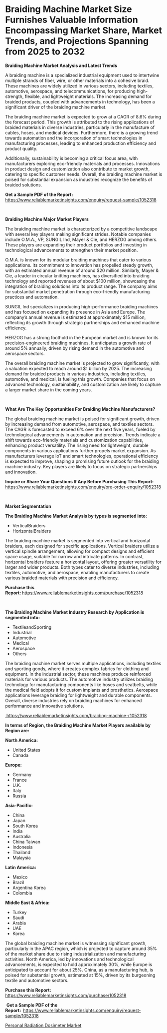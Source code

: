 <p><h1>Braiding Machine Market Size Furnishes Valuable Information Encompassing Market Share, Market Trends, and Projections Spanning from 2025 to 2032</h1></p><p><strong>Braiding Machine Market Analysis and Latest Trends</strong></p>
<p><p>A braiding machine is a specialized industrial equipment used to intertwine multiple strands of fiber, wire, or other materials into a cohesive braid. These machines are widely utilized in various sectors, including textiles, automotive, aerospace, and telecommunications, for producing high-strength, flexible, and lightweight materials. The increasing demand for braided products, coupled with advancements in technology, has been a significant driver of the braiding machine market.</p><p>The braiding machine market is expected to grow at a CAGR of 8.6% during the forecast period. This growth is attributed to the rising applications of braided materials in diverse industries, particularly in the manufacture of cables, hoses, and medical devices. Furthermore, there is a growing trend towards automation and the incorporation of smart technologies in manufacturing processes, leading to enhanced production efficiency and product quality.</p><p>Additionally, sustainability is becoming a critical focus area, with manufacturers exploring eco-friendly materials and processes. Innovations in product design and customization also contribute to market growth, catering to specific customer needs. Overall, the braiding machine market is poised for substantial expansion as industries recognize the benefits of braided solutions.</p></p>
<p><strong>Get a Sample PDF of the Report:&nbsp;</strong> <a href="https://www.reliablemarketinsights.com/enquiry/request-sample/1052318?utm_campaign=2456&utm_medium=2&utm_source=Github&utm_content=ia&utm_term=23022025&utm_id=braiding-machine">https://www.reliablemarketinsights.com/enquiry/request-sample/1052318</a></p>
<p>&nbsp;</p>
<p><strong>Braiding Machine Major Market Players</strong></p>
<p><p>The braiding machine market is characterized by a competitive landscape with several key players making significant strides. Notable companies include O.M.A., VP, SUNGIL Ind, Mayer & Cie, and HERZOG among others. These players are expanding their product portfolios and investing in technological advancements to strengthen their market position.</p><p>O.M.A. is known for its modular braiding machines that cater to various applications. Its commitment to innovation has propelled steady growth, with an estimated annual revenue of around $20 million. Similarly, Mayer & Cie, a leader in circular knitting machines, has diversified into braiding technology and reported revenues of about $100 million, showcasing the integration of braiding solutions into its product range. The company aims for substantial market penetration through eco-friendly manufacturing practices and automation.</p><p>SUNGIL Ind specializes in producing high-performance braiding machines and has focused on expanding its presence in Asia and Europe. The company’s annual revenue is estimated at approximately $15 million, reflecting its growth through strategic partnerships and enhanced machine efficiency.</p><p>HERZOG has a strong foothold in the European market and is known for its precision-engineered braiding machines. It anticipates a growth rate of around 5% annually, driven by rising demand in the automotive and aerospace sectors.</p><p>The overall braiding machine market is projected to grow significantly, with a valuation expected to reach around $1 billion by 2025. The increasing demand for braided products in various industries, including textiles, automotive, and medical, is fueling this growth. Companies that focus on advanced technology, sustainability, and customization are likely to capture a larger market share in the coming years.</p></p>
<p>&nbsp;</p>
<p><strong>What Are The Key Opportunities For Braiding Machine Manufacturers?</strong></p>
<p><p>The global braiding machine market is poised for significant growth, driven by increasing demand from automotive, aerospace, and textiles sectors. The CAGR is forecasted to exceed 6% over the next five years, fueled by technological advancements in automation and precision. Trends indicate a shift towards eco-friendly materials and customization capabilities, enhancing product versatility. The rising need for lightweight, durable components in various applications further propels market expansion. As manufacturers leverage IoT and smart technologies, operational efficiency is expected to improve, shaping a promising future outlook for the braiding machine industry. Key players are likely to focus on strategic partnerships and innovation.</p></p>
<p><strong>Inquire or Share Your Questions If Any Before Purchasing This Report:</strong> <a href="https://www.reliablemarketinsights.com/enquiry/pre-order-enquiry/1052318?utm_campaign=2456&utm_medium=2&utm_source=Github&utm_content=ia&utm_term=23022025&utm_id=braiding-machine">https://www.reliablemarketinsights.com/enquiry/pre-order-enquiry/1052318</a></p>
<p>&nbsp;</p>
<p><strong>Market Segmentation</strong></p>
<p><strong>The Braiding Machine Market Analysis by types is segmented into:</strong></p>
<p><ul><li>VerticalBraiders</li><li>HorizontalBraiders</li></ul></p>
<p><p>The braiding machine market is segmented into vertical and horizontal braiders, each designed for specific applications. Vertical braiders utilize a vertical spindle arrangement, allowing for compact designs and efficient space usage, suitable for narrow and intricate patterns. In contrast, horizontal braiders feature a horizontal layout, offering greater versatility for larger and wider products. Both types cater to diverse industries, including textiles, automotive, and aerospace, enabling manufacturers to create various braided materials with precision and efficiency.</p></p>
<p><strong>Purchase this Report:&nbsp;</strong><a href="https://www.reliablemarketinsights.com/purchase/1052318?utm_campaign=2456&utm_medium=2&utm_source=Github&utm_content=ia&utm_term=23022025&utm_id=braiding-machine">https://www.reliablemarketinsights.com/purchase/1052318</a></p>
<p>&nbsp;</p>
<p><strong>The Braiding Machine Market Industry Research by Application is segmented into:</strong></p>
<p><ul><li>TextileandSporting</li><li>Industrial</li><li>Automotive</li><li>Medical</li><li>Aerospace</li><li>Others</li></ul></p>
<p><p>The braiding machine market serves multiple applications, including textiles and sporting goods, where it creates complex fabrics for clothing and equipment. In the industrial sector, these machines produce reinforced materials for various products. The automotive industry utilizes braiding technology for manufacturing components like hoses and seatbelts, while the medical field adopts it for custom implants and prosthetics. Aerospace applications leverage braiding for lightweight and durable components. Overall, diverse industries rely on braiding machines for enhanced performance and innovative solutions.</p></p>
<p><a href="https://www.reliablemarketinsights.com/braiding-machine-r1052318?utm_campaign=2456&utm_medium=2&utm_source=Github&utm_content=ia&utm_term=23022025&utm_id=braiding-machine">&nbsp;https://www.reliablemarketinsights.com/braiding-machine-r1052318</a></p>
<p><strong>In terms of Region, the Braiding Machine Market Players available by Region are:</strong></p>
<p>
    <p> <strong> North America: </strong>
        <ul>
            <li>United States</li>
            <li>Canada</li>
        </ul>
        </p> 
    <p> <strong> Europe: </strong>
        <ul>
            <li>Germany</li>
            <li>France</li>
            <li>U.K.</li>
            <li>Italy</li>
            <li>Russia</li>
        </ul>
        </p> 
    <p> <strong> Asia-Pacific: </strong>
        <ul>
            <li>China</li>
            <li>Japan</li>
            <li>South Korea</li>
            <li>India</li>
            <li>Australia</li>
            <li>China Taiwan</li>
            <li>Indonesia</li>
            <li>Thailand</li>
            <li>Malaysia</li>
        </ul>
        </p> 
    <p> <strong> Latin America: </strong>
        <ul>
            <li>Mexico</li>
            <li>Brazil</li>
            <li>Argentina Korea</li>
            <li>Colombia</li>
        </ul>
        </p> 
    <p> <strong> Middle East & Africa: </strong>
        <ul>
            <li>Turkey</li>
            <li>Saudi</li>
            <li>Arabia</li>
            <li>UAE</li>
            <li>Korea</li>
        </ul>
    </p>
    </p>
<p><p>The global braiding machine market is witnessing significant growth, particularly in the APAC region, which is projected to capture around 35% of the market share due to rising industrialization and manufacturing activities. North America, led by innovations and technological advancements, is expected to hold approximately 30%, while Europe is anticipated to account for about 25%. China, as a manufacturing hub, is poised for substantial growth, estimated at 15%, driven by its burgeoning textile and automotive sectors.</p></p>
<p><strong>Purchase this Report: </strong><a href="https://www.reliablemarketinsights.com/purchase/1052318?utm_campaign=2456&utm_medium=2&utm_source=Github&utm_content=ia&utm_term=23022025&utm_id=braiding-machine">https://www.reliablemarketinsights.com/purchase/1052318</a></p>
<p>&nbsp;<strong>Get a Sample PDF of the Report:&nbsp;&nbsp;</strong><a href="https://www.reliablemarketinsights.com/enquiry/request-sample/1052318?utm_campaign=2456&utm_medium=2&utm_source=Github&utm_content=ia&utm_term=23022025&utm_id=braiding-machine">https://www.reliablemarketinsights.com/enquiry/request-sample/1052318</a></p>
<p><strong></strong></p>
<p><p><a href="https://github.com/lizamflotow/Market-Research-Report-List-1/blob/main/personal-radiation-dosimeter-market.md?utm_campaign=2456&utm_medium=2&utm_source=Github&utm_content=ia&utm_term=23022025&utm_id=braiding-machine">Personal Radiation Dosimeter Market</a></p></p>